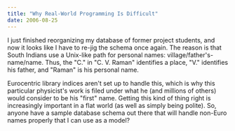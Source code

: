 ```yaml
---
title: "Why Real-World Programming Is Difficult"
date: 2006-08-25
---
```

I just finished reorganizing my database of former project students, and now it looks like I have to re-jig the schema once again.  The reason is that South Indians use a Unix-like path for personal names: village/father's-name/name.  Thus, the "C." in "C. V. Raman" identifies a place, "V." identifies his father, and "Raman" is his personal name.

Eurocentric library indices aren't set up to handle this, which is why this particular physicist's work is filed under what he (and millions of others) would consider to be his "first" name.  Getting this kind of thing right is increasingly important in a flat world (as well as simply being polite).  So, anyone have a sample database schema out there that will handle non-Euro names properly that I can use as a model?
